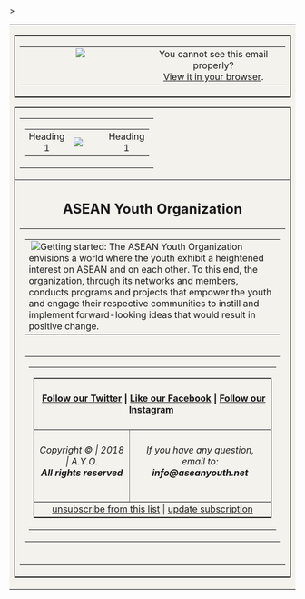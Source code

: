 <html>
<body style="margin" border:"0" padding: 0;">
 <table align="center" border="0" cellpadding="0" cellspacing="0" height="100%" width="100%" id="backgroundTable">>
   <tr>
    <td align="center" valign="top" bgcolor="#F3F2ED">
     <table border="1" cellpadding="0" cellspacing="0" width="600" id="templatePreheader">
       <tr>
         <td valign="top" class="preheaderContent">
          <table border="0" cellpadding="10" cellspacing="0" width="600">
           <tr>
            <td border="1" valign="top" width="600">
             <div align="center" valign="middle" style="height="80" width="600"; mc:edit="std_preheader_content">
               <img src="https://aseanyouthnet.files.wordpress.com/2018/01/untitled-2-2018-01-31-14-55-42-e1517385408547.png" 
             </div>
            </td>
              <td valign="middle" width="600" align="center">
             <div mc:edit="std_preheader_links">
              You cannot see this email properly? <br /><a href="www.aseanyouth.net" target="_blank">View it in your browser</a>.
              </div>
	     </td>
           </tr>
          </table>
        </td>
      </tr>
     </table>
     <table border="1" cellpading="0" cellspacing="0" width="600" id="templateContainer">
      <tr>
       <td aligh="center" valign="top">
        <table border="0" cellpadding="0" cellspacing="0" width="600" id="templateHeader">
         <tr>
          <td class="headercontent">
           <table border="0" cellpadding="10"cellspacing="0" width="100%">
            <tr>
             <td valign= "middle" align="center" class="Left Header content">
              <div mc:edit="header_content_left">
               Heading 1
              </div>
             </td>
             <td valign="middle" width="100%">
                <img src="https://aseanyouthnet.files.wordpress.com/2017/05/vietnambannerlandingpage900x200-copy1.jpg" style="max-width:180px;" id=HeaderImage campaign-icon" mc:label="header_image" mc:edit="header_image" mc:allowtext/>
            </td>
            <td valign= "middle" align="center" class="rightHeaderContent">
             <div mc:edit="header_content_right">
               Heading 1
             </div>
            </td>
           </tr>
          </table>
       </td>
      </tr>
     </table>
    </td>
   </tr>
    <tr>
     <td align="center" valign="top">
      <h2 class="h4">ASEAN Youth Organization</h2>
      <table border="0" cellpadding="10" cellspacing="0" width="600" id="templateBody">
      <tr>
       <td valign="top" class="bodyContent">
        <table border="0" cellpadding="10" cellspacing="0" width="100%">
         <tr>
          <td valign="top">
           <div mc:edit="std_content00">
			  <img src="https://aseanyouthnet.files.wordpress.com/2018/02/sampleemaildesign.png"
            <strong>Getting started:</strong> The ASEAN Youth Organization envisions a world where the youth exhibit a heightened interest on ASEAN and on each other. To this end, the organization, through its networks and members, conducts programs and projects that empower the youth and engage their respective communities to instill and implement forward-looking ideas that would result in positive change.
             <br/>
	       </div>
	      </td>
             </tr>
           </table>
       </td>
      </tr>
       <tr>
        <td align="center" valign="top">
         <table border="0" cellpading="0" cellspacing="0" width="100%" id="templateFooter">
         <tr>
          <td valign="top" class="footercontent">
           <table border="0" cellpadding="0" cellspacing="0" width="100%" id="templateFooter">
            <tr>
             <td valign="top" class="FooterContent">
              <table border="1" cellpadding="0" cellspacing="0" width="100%">
               <tr>
                <td align="center" colspan="2" valign="middle" id="social">
                 <div mc:edit="std_social">
                  <h4 class="h4"> &nbsp;<a href="https://twitter.com/ayoasean">Follow our Twitter</a> | <a href="https://www.facebook.com/pg/ASEANCommunity">Like our Facebook</a> | <a href="https://www.instagram.com/ayoasean/">Follow our Instagram</a>&nbsp;</h4>
                 </div>
                </td>
               </tr>
               <tr>
                <td align="center" valign="middle" width="600">
                 <div mc:edit="std_footer">
																  <h6 class="h6">Copyright &copy; | 2018 | A.Y.O.<br/><b>All rights reserved</b></h6>
               </div>
                 </td>
                  <td align="center" valign="middle" width="600" id="otherInformation">
                   <div mc:edit="OtherInformation">
                    <h6 class="h6">If you have any question, email to:<br/><b>info@aseanyouth.net</b></h6>
                   </div>
                  </td>
                 </tr>
                 <tr>
                  <td colspan="2" align="center" valign="middle" id="utility">
                    <div mc:edit="std_utility">
                    &nbsp;<a href="*|UNSUB|*">unsubscribe from this list</a> | <a href="*|UPDATE_PROFILE|*">update subscription</a>&nbsp;
                    </div>
                   </td>
                  </tr>
                 </table>  
                </td>
               </tr>
               </table>
               </td>
              </tr>
             </table>
            <br/>
           </td>
          </tr>
         </table>
        </center>
    </body>
</html>
  
        
        
        
        
        
        
        
        
        
             
           
